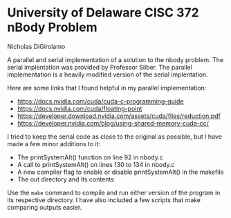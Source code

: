 # University of Delaware CISC 372 nBody Problem

Nicholas DiGirolamo

A parallel and serial implementation of a solution to the nbody problem. The serial implentation was provided by Professor Silber. The parallel implementation is a heavily modified version of the serial implentation.

Here are some links that I found helpful in my parallel implementation:

- https://docs.nvidia.com/cuda/cuda-c-programming-guide
- https://docs.nvidia.com/cuda/floating-point
- https://developer.download.nvidia.com/assets/cuda/files/reduction.pdf
- https://developer.nvidia.com/blog/using-shared-memory-cuda-cc/

I tried to keep the serial code as close to the original as possible, but I have made a few minor additions to it: 
- The printSystemAlt() function on line 92 in nbody.c 
- A call to printSystemAlt() on lines 130 to 134 in nbody.c
- A new compiler flag to enable or disable printSystemAlt() in the makefile
- The out directory and its contents

Use the ```make``` command to compile and run either version of the program in its respective directory. I have also included a few scripts that make comparing outputs easier.


